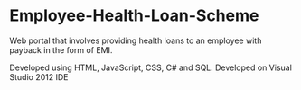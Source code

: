 # Employee-Health-Loan-Scheme
Web portal that involves providing health loans to an employee with payback in the form of EMI.

Developed using HTML, JavaScript, CSS, C# and SQL. Developed on Visual Studio 2012 IDE
